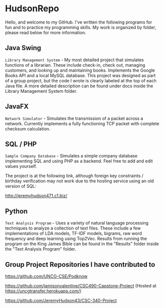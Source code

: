 # HudsonRepo
Hello, and welcome to my GitHub. I've written the following programs for fun and to practice my programming skills. My work is organized by folder, please read below for more information. 

 ## Java Swing
``Library Management System`` - My most detailed project that simulates functions of a librarian. These include check-in, check out, managing customers, and looking up and maintaining books. Implements the Google Books API and a local MySQL database. This project was designed as part of a group project, but the code I wrote is clearly labeled at the top of each Java file. A more detailed description can be found under docs inside the Library Management System folder. 

## JavaFX

``Network Simulator`` - Simulates the transmission of a packet across a network. Currently implements a fully functioning TCP packet with complete checksum calculation. 

 ## SQL / PHP
``Sample Company Database`` - Simulates a simple company database implementing SQL and using PHP as a backend. Feel free to add and edit values yourself. 

The project is at the following link, although foreign key constraints / birthday verification may not work due to the hosting service using an old version of SQL:

http://jeremyhudson471.c1.biz/

 ## Python 
 
``Text Analysis Program`` - Uses a variety of natural language processing techniques to analyze a collection of text files. These include a few implementations of LDA models, TF-IDF models, bigrams, raw word frequency and deep learning using Top2Vec. Results from running the program on the King James Bible can be found in the "Results" folder inside the "Text Analysis Program" folder. 

 ## Group Project Repositories I have contributed to
 
 https://github.com/UNCG-CSE/Podknow
 
 https://github.com/jamisonvalentine/CSC490-Capstone-Project  (Hosted at https://uncgtransfer.herokuapp.com/)
 
 https://github.com/JeremyHudson43/CSC-340-Project

